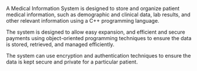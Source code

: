 A Medical Information System is designed to store and organize patient medical information, such as demographic and clinical data, lab results, and other relevant information using a C++ programming language. 

The system is designed to allow easy expansion, and efficient and secure payments using object-oriented programming techniques to ensure the data is stored, retrieved, and managed efficiently. 

The system can use encryption and authentication techniques to ensure the data is kept secure and private for a particular patient. 

